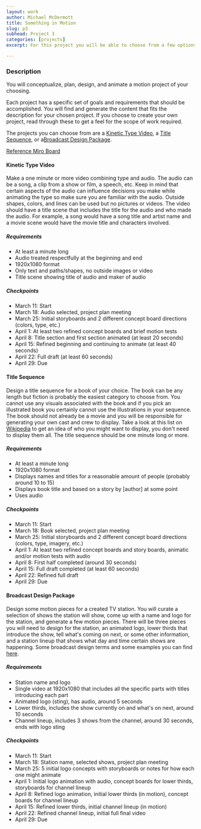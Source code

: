 ```yaml
---
layout: work
author: Michael McDermott
title: Something in Motion
slug: p3
subhead: Project 3
categories: [projects]
excerpt: For this project you will be able to choose from a few options below or create your own project. If generating your own project you need to make sure to create a schedule and similar outcomes to the projects listed below.

---
```


### Description
You will conceptualize, plan, design, and animate a motion project of your choosing.

Each project has a specific set of goals and requirements that should be accomplished. You will find and  generate the content that fits the description for your chosen project. If you choose to create your own project, read through these to get a feel for the scope of work required.

The projects you can choose from are a <a href="#kinetic">Kinetic Type Video</a>, a <a href="#title">Title Sequence</a>, or a<a href="#broadcast">Broadcast Design Package</a>.

[Reference Miro Board](https://miro.com/app/board/uXjVOGIWaYc=/?invite_link_id=252614769573)

#### <span id="kinetic">Kinetic Type Video</span>
Make a one minute or more video combining type and audio. The audio can be a song, a clip from a show or film, a speech, etc. Keep in mind that certain aspects of the audio can influence decisions you make while animating the type so make sure you are familiar with the audio. Outside shapes, colors, and lines can be used but no pictures or videos. The video should have a title scene that includes the title for the audio and who made the audio. For example, a song would have a song title and artist name and a movie scene would have the movie title and characters involved.

##### Requirements
* At least a minute long
* Audio treated respectfully at the beginning and end
* 1920x1080 format
* Only text and paths/shapes, no outside images or video
* Title scene showing title of audio and maker of audio

##### Checkpoints
* March 11: Start
* March 18: Audio selected, project plan meeting
* March 25: Initial storyboards and 2 different concept board directions (colors, type, etc.)
* April 1: At least two refined concept boards and brief motion tests
* April 8: Title section and first section animated (at least 20 seconds)
* April 15: Refined beginning and continuing to animate (at least 40 seconds)
* April 22: Full draft (at least 60 seconds)
* April 29: Due

#### <span id="title">Title Sequence</span>
Design a title sequence for a book of your choice. The book can be any length but fiction is probably the easiest category to choose from. You cannot use any visuals associated with the book and if you pick an illustrated book you certainly cannot use the illustrations in your sequence. The book should not already be a movie and you will be responsible for generating your own cast and crew to display. Take a look at this list on [Wikipedia](https://en.wikipedia.org/wiki/Opening_credits#Common_opening_credits_order) to get an idea of who you might want to display, you don't need to display them all. The title sequence should be one minute long or more.

##### Requirements
* At least a minute long
* 1920x1080 format
* Displays names and titles for a reasonable amount of people (probably around 10 to 15)
* Displays book title and based on a story by [author] at some point
* Uses audio

##### Checkpoints
* March 11: Start
* March 18: Book selected, project plan meeting
* March 25: Initial storyboards and 2 different concept board directions (colors, type, imagery, etc.)
* April 1: At least two refined concept boards and story boards, animatic and/or motion tests with audio
* April 8: First half completed (around 30 seconds)
* April 15: Full draft completed (at least 60 seconds)
* April 22: Refined full draft
* April 29: Due

#### <span id="broadcast">Broadcast Design Package</span>
Design some motion pieces for a created TV station. You will curate a selection of shows the station will show, come up with a name and logo for the station, and generate a few motion pieces. There will be three pieces you will need to design for the station, an animated logo, lower thirds that introduce the show, tell what's coming on next, or some other information, and a station lineup that shows what day and time certain shows are happening. Some broadcast design terms and some examples you can find [here](https://motionarray.com/learn/motion-design/broadcast-design-terms/).

##### Requirements
* Station name and logo
* Single video at 1920x1080 that includes all the specific parts with titles introducing each part
* Animated logo (sting), has audio, around 5 seconds
* Lower thirds, includes the show currently on and what's on next, around 10 seconds
* Channel lineup, includes 3 shows from the channel, around 30 seconds, ends with logo sting

##### Checkpoints
* March 11: Start
* March 18: Station name, selected shows, project plan meeting
* March 25: 5 initial logo concepts with storyboards or notes for how each one might animate
* April 1: Initial logo animation with audio, concept boards for lower thirds, storyboards for channel lineup
* April 8: Refined logo animation, initial lower thirds (in motion), concept boards for channel lineup
* April 15: Refined lower thirds, initial channel lineup (in motion)
* April 22: Refined channel lineup, initial full final video
* April 29: Due
